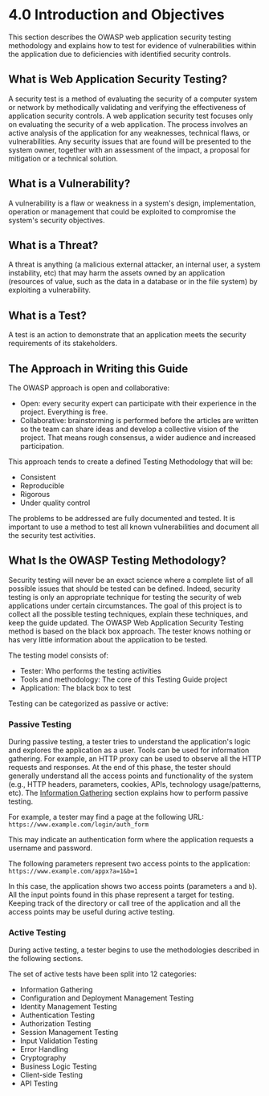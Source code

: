 # 4.0 Introduction and Objectives

This section describes the OWASP web application security testing methodology and explains how to test for evidence of vulnerabilities within the application due to deficiencies with identified security controls.

## What is Web Application Security Testing?

A security test is a method of evaluating the security of a computer system or network by methodically validating and verifying the effectiveness of application security controls. A web application security test focuses only on evaluating the security of a web application. The process involves an active analysis of the application for any weaknesses, technical flaws, or vulnerabilities. Any security issues that are found will be presented to the system owner, together with an assessment of the impact, a proposal for mitigation or a technical solution.

## What is a Vulnerability?

A vulnerability is a flaw or weakness in a system's design, implementation, operation or management that could be exploited to compromise the system's security objectives.

## What is a Threat?

A threat is anything (a malicious external attacker, an internal user, a system instability, etc) that may harm the assets owned by an application (resources of value, such as the data in a database or in the file system) by exploiting a vulnerability.

## What is a Test?

A test is an action to demonstrate that an application meets the security requirements of its stakeholders.

## The Approach in Writing this Guide

The OWASP approach is open and collaborative:

- Open: every security expert can participate with their experience in the project. Everything is free.
- Collaborative: brainstorming is performed before the articles are written so the team can share ideas and develop a collective vision of the project. That means rough consensus, a wider audience and increased participation.

This approach tends to create a defined Testing Methodology that will be:

- Consistent
- Reproducible
- Rigorous
- Under quality control

The problems to be addressed are fully documented and tested. It is important to use a method to test all known vulnerabilities and document all the security test activities.

## What Is the OWASP Testing Methodology?

Security testing will never be an exact science where a complete list of all possible issues that should be tested can be defined. Indeed, security testing is only an appropriate technique for testing the security of web applications under certain circumstances. The goal of this project is to collect all the possible testing techniques, explain these techniques, and keep the guide updated. The OWASP Web Application Security Testing method is based on the black box approach. The tester knows nothing or has very little information about the application to be tested.

The testing model consists of:

- Tester: Who performs the testing activities
- Tools and methodology: The core of this Testing Guide project
- Application: The black box to test

Testing can be categorized as passive or active:

### Passive Testing

During passive testing, a tester tries to understand the application's logic and explores the application as a user. Tools can be used for information gathering. For example, an HTTP proxy can be used to observe all the HTTP requests and responses. At the end of this phase, the tester should generally understand all the access points and functionality of the system (e.g., HTTP headers, parameters, cookies, APIs, technology usage/patterns, etc). The [Information Gathering](../01-Information_Gathering/README.md) section explains how to perform passive testing.

For example, a tester may find a page at the following URL: `https://www.example.com/login/auth_form`

This may indicate an authentication form where the application requests a username and password.

The following parameters represent two access points to the application: `https://www.example.com/appx?a=1&b=1`

In this case, the application shows two access points (parameters `a` and `b`). All the input points found in this phase represent a target for testing. Keeping track of the directory or call tree of the application and all the access points may be useful during active testing.

### Active Testing

During active testing, a tester begins to use the methodologies described in the following sections.

The set of active tests have been split into 12 categories:

- Information Gathering
- Configuration and Deployment Management Testing
- Identity Management Testing
- Authentication Testing
- Authorization Testing
- Session Management Testing
- Input Validation Testing
- Error Handling
- Cryptography
- Business Logic Testing
- Client-side Testing
- API Testing
